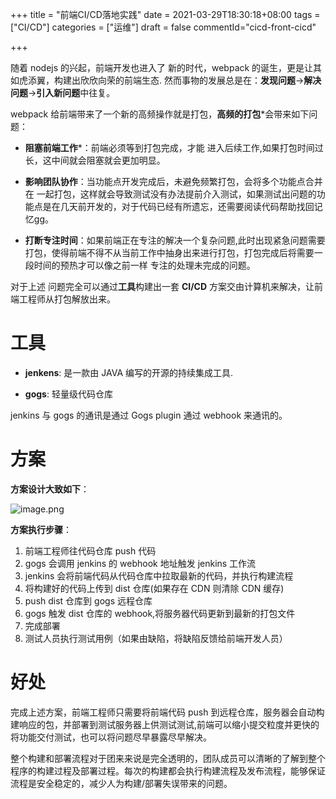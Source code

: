 +++
title = "前端CI/CD落地实践"
date = 2021-03-29T18:30:18+08:00
tags = ["CI/CD"]
categories = ["运维"]
draft = false
commentId="cicd-front-cicd"

+++

随着 nodejs 的兴起，前端开发也进入了 新的时代，webpack 的诞生，更是让其如虎添翼，构建出欣欣向荣的前端生态. 然而事物的发展总是在：**发现问题**->**解决问题**->**引入新问题**中往复。





webpack 给前端带来了一个新的高频操作就是打包，**高频的打包***会带来如下问题：



- **阻塞前端工作***：前端必须等到打包完成，才能 进入后续工作,如果打包时间过长，这中间就会阻塞就会更加明显。

- **影响团队协作**：当功能点开发完成后，未避免频繁打包，会将多个功能点合并在 一起打包，这样就会导致测试没有办法提前介入测试，如果测试出问题的功能点是在几天前开发的，对于代码已经有所遗忘，还需要阅读代码帮助找回记忆gg。

- **打断专注时间**：如果前端正在专注的解决一个复杂问题,此时出现紧急问题需要打包，使得前端不得不从当前工作中抽身出来进行打包，打包完成后将需要一段时间的预热才可以像之前一样 专注的处理未完成的问题。





对于上述 问题完全可以通过**工具**构建出一套 **CI/CD** 方案交由计算机来解决，让前端工程师从打包解放出来。



# 工具



- **jenkens**: 是一款由 JAVA 编写的开源的持续集成工具.

- **gogs**: 轻量级代码仓库





jenkins 与 gogs 的通讯是通过 Gogs plugin 通过 webhook 来通讯的。





# 方案



**方案设计大致如下**：

![image.png](https://pic.artacode.com/front-ci-cd.png)

**方案执行步骤**：


1. 前端工程师往代码仓库 push 代码
2. gogs 会调用 jenkins 的 webhook 地址触发 jenkins 工作流
3. jenkins 会将前端代码从代码仓库中拉取最新的代码，并执行构建流程
4. 将构建好的代码上传到 dist 仓库(如果存在 CDN 则清除 CDN 缓存)
5. push dist 仓库到 gogs 远程仓库
6. gogs 触发 dist 仓库的 webhook,将服务器代码更新到最新的打包文件
7. 完成部署
8. 测试人员执行测试用例（如果由缺陷，将缺陷反馈给前端开发人员）
# 好处

完成上述方案，前端工程师只需要将前端代码 push 到远程仓库，服务器会自动构建响应的包，并部署到测试服务器上供测试测试,前端可以缩小提交粒度并更快的将功能交付测试，也可以将问题尽早暴露尽早解决。  

整个构建和部署流程对于团来来说是完全透明的，团队成员可以清晰的了解到整个程序的构建过程及部署过程。每次的构建都会执行构建流程及发布流程，能够保证流程是安全稳定的，减少人为构建/部署失误带来的问题。